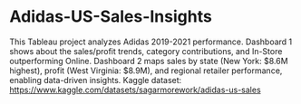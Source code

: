 # Adidas-US-Sales-Insights
This Tableau project analyzes Adidas 2019-2021 performance. Dashboard 1 shows about the sales/profit trends, category contributions, and In-Store outperforming Online. Dashboard 2 maps sales by state (New York: $8.6M highest), profit (West Virginia: $8.9M), and regional retailer performance, enabling data-driven insights.
Kaggle dataset: https://www.kaggle.com/datasets/sagarmorework/adidas-us-sales
